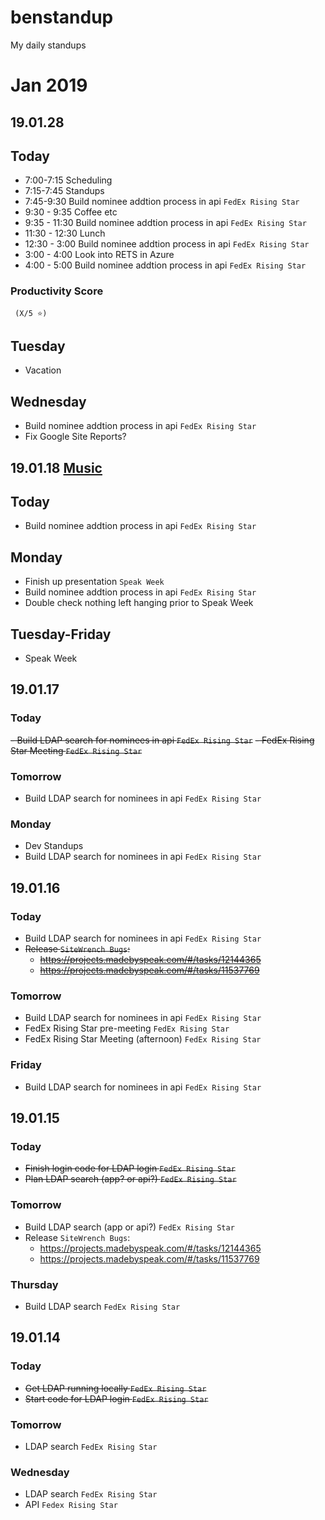 # benstandup
My daily standups

# Jan 2019

## 19.01.28
## Today
- 7:00-7:15 Scheduling
- 7:15-7:45 Standups
- 7:45-9:30 Build nominee addtion process in api `FedEx Rising Star`
- 9:30 - 9:35 Coffee etc
- 9:35 - 11:30 Build nominee addtion process in api `FedEx Rising Star`
- 11:30 - 12:30 Lunch
- 12:30 - 3:00 Build nominee addtion process in api `FedEx Rising Star`
- 3:00 - 4:00 Look into RETS in Azure
- 4:00 - 5:00 Build nominee addtion process in api `FedEx Rising Star`

### Productivity Score 
     (X/5 ⭐️)

## Tuesday
- Vacation
## Wednesday
- Build nominee addtion process in api `FedEx Rising Star`
- Fix Google Site Reports?

## 19.01.18 [Music](https://open.spotify.com/user/benjbailey/playlist/4ADqoZ32z8eHzNXK2Lx9DU?si=F-LUktquQluzrUU3jqLtkA)
## Today
- Build nominee addtion process in api `FedEx Rising Star`
## Monday
- Finish up presentation `Speak Week`
- Build nominee addtion process in api `FedEx Rising Star`
- Double check nothing left hanging prior to Speak Week
## Tuesday-Friday
- Speak Week
## 19.01.17
### Today
~~- Build LDAP search for nominees in api `FedEx Rising Star`~~
~~- FedEx Rising Star Meeting `FedEx Rising Star`~~
### Tomorrow
- Build LDAP search for nominees in api `FedEx Rising Star`
### Monday
- Dev Standups
- Build LDAP search for nominees in api `FedEx Rising Star`
## 19.01.16
### Today
- Build LDAP search for nominees in api `FedEx Rising Star`
- ~~Release `SiteWrench Bugs`:~~
  - ~~https://projects.madebyspeak.com/#/tasks/12144365~~
  - ~~https://projects.madebyspeak.com/#/tasks/11537769~~
### Tomorrow
- Build LDAP search for nominees in api `FedEx Rising Star`
- FedEx Rising Star pre-meeting `FedEx Rising Star`
- FedEx Rising Star Meeting (afternoon) `FedEx Rising Star`
### Friday
- Build LDAP search for nominees in api `FedEx Rising Star`

## 19.01.15
### Today
- ~~Finish login code for LDAP login `FedEx Rising Star`~~
- ~~Plan LDAP search (app? or api?) `FedEx Rising Star`~~
### Tomorrow
- Build LDAP search (app or api?) `FedEx Rising Star`
- Release `SiteWrench Bugs`:
  - https://projects.madebyspeak.com/#/tasks/12144365
  - https://projects.madebyspeak.com/#/tasks/11537769
### Thursday
- Build LDAP search `FedEx Rising Star`

## 19.01.14
### Today
- ~~Get LDAP running locally `FedEx Rising Star`~~
- ~~Start code for LDAP login `FedEx Rising Star`~~

### Tomorrow
- LDAP search `FedEx Rising Star`

### Wednesday
- LDAP search `FedEx Rising Star`
- API `Fedex Rising Star`
